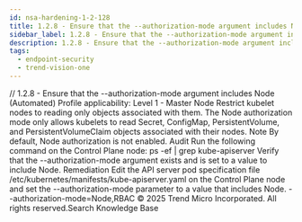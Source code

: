 ```yaml
---
id: nsa-hardening-1-2-128
title: 1.2.8 - Ensure that the --authorization-mode argument includes Node (Automated)
sidebar_label: 1.2.8 - Ensure that the --authorization-mode argument includes Node (Automated)
description: 1.2.8 - Ensure that the --authorization-mode argument includes Node (Automated)
tags:
  - endpoint-security
  - trend-vision-one
---
```


/*<![CDATA[*/ $('#title').html($('meta[name=map-description]').attr('content')); /*]]>*/ 1.2.8 - Ensure that the --authorization-mode argument includes Node (Automated) Profile applicability: Level 1 - Master Node Restrict kubelet nodes to reading only objects associated with them. The Node authorization mode only allows kubelets to read Secret, ConfigMap, PersistentVolume, and PersistentVolumeClaim objects associated with their nodes. Note By default, Node authorization is not enabled. Audit Run the following command on the Control Plane node: ps -ef | grep kube-apiserver Verify that the --authorization-mode argument exists and is set to a value to include Node. Remediation Edit the API server pod specification file /etc/kubernetes/manifests/kube-apiserver.yaml on the Control Plane node and set the --authorization-mode parameter to a value that includes Node. --authorization-mode=Node,RBAC © 2025 Trend Micro Incorporated. All rights reserved.Search Knowledge Base